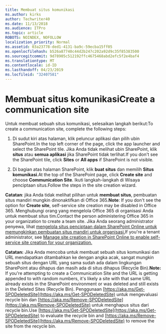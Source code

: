 ```yaml
---
title: Membuat situs komunikasi
ms.author: kirks
author: Techwriter40
ms.date: 11/13/2018
ms.audience: ITPro
ms.topic: article
ROBOTS: NOINDEX, NOFOLLOW
localization_priority: Normal
ms.assetid: 03a23778-ded1-4131-ba9c-59ecba15ff05
ms.openlocfilehash: b526a87740c44d2b247c202a92d9c35f85383500
ms.sourcegitcommit: 9d78905c512192ffc4675468abd2efc5f2e4baf4
ms.translationtype: MT
ms.contentlocale: id-ID
ms.lasthandoff: 04/23/2019
ms.locfileid: "32407581"
---
```

# <a name="create-a-communication-site"></a><span data-ttu-id="9c08b-102">Membuat situs komunikasi</span><span class="sxs-lookup"><span data-stu-id="9c08b-102">Create a communication site</span></span>

<span data-ttu-id="9c08b-103">Untuk membuat sebuah situs komunikasi, selesaikan langkah berikut:</span><span class="sxs-lookup"><span data-stu-id="9c08b-103">To create a communication site, complete the following steps:</span></span> 
  
1. <span data-ttu-id="9c08b-104">Di sudut kiri atas halaman, klik peluncur aplikasi dan pilih ubin SharePoint.</span><span class="sxs-lookup"><span data-stu-id="9c08b-104">In the top left corner of the page, click the app launcher and select the SharePoint tile.</span></span> <span data-ttu-id="9c08b-105">Jika Anda tidak melihat ubin SharePoint, klik **situs** atau **semua aplikasi** jika SharePoint tidak terlihat.</span><span class="sxs-lookup"><span data-stu-id="9c08b-105">If you don't see the SharePoint tile, click **Sites** or **All apps** if SharePoint is not visible.</span></span> 
    
2. <span data-ttu-id="9c08b-106">Di bagian atas halaman SharePoint, klik **buat situs** dan memilih **Situs komunikasi**.</span><span class="sxs-lookup"><span data-stu-id="9c08b-106">At the top of the SharePoint page, click **Create site** and choose **Communication Site**.</span></span> <span data-ttu-id="9c08b-107">Ikuti langkah-langkah di Wisaya penciptaan situs.</span><span class="sxs-lookup"><span data-stu-id="9c08b-107">Follow the steps in the site creation wizard.</span></span> 
    
 <span data-ttu-id="9c08b-108">**Catatan**: jika Anda tidak melihat pilihan untuk **membuat situs**, pembuatan situs mandiri mungkin dinonaktifkan di Office 365.</span><span class="sxs-lookup"><span data-stu-id="9c08b-108">**Note**: If you don't see the option for **Create site**, self-service site creation may be disabled in Office 365.</span></span> <span data-ttu-id="9c08b-109">Menghubungi orang yang mengelola Office 365 di organisasi Anda untuk membuat situs tim.</span><span class="sxs-lookup"><span data-stu-id="9c08b-109">Contact the person administering Office 365 in your organization to create a team site.</span></span> <span data-ttu-id="9c08b-110">Jika Anda seorang administrator penyewa, lihat [mengelola situs penciptaan dalam SharePoint Online untuk memungkinkan pembuatan situs mandiri untuk organisasi.](https://go.microsoft.com/fwlink/?linkid=2018780)</span><span class="sxs-lookup"><span data-stu-id="9c08b-110">If you're a tenant administrator, see [Manage site creation in SharePoint Online to enable self-service site creation for your organization.](https://go.microsoft.com/fwlink/?linkid=2018780)</span></span>
  
 <span data-ttu-id="9c08b-111">**Catatan:** Jika Anda mencoba untuk membuat sebuah situs komunikasi dan URL mendapatkan ditambahkan ke dengan angka acak, sangat mungkin sebuah situs dengan URL yang sama sudah ada dalam lingkungan SharePoint atau dihapus dan masih ada di situs dihapus (Recycle Bin).</span><span class="sxs-lookup"><span data-stu-id="9c08b-111">**Note:** If you're attempting to create a Communication Site and the URL is getting appended to with random numbers, it's likely a site with that same URL already exists in the SharePoint environment or was deleted and still exists in the Deleted Sites (Recycle Bin).</span></span> <span data-ttu-id="9c08b-112">Penggunaan [https://aka.ms/Get-SPODeletedSite](https://aka.ms/Get-SPODeletedSite) untuk mengevaluasi recycle bin dan [https://aka.ms/Remove-SPODeletedSite](https://aka.ms/Remove-SPODeletedSite) untuk menghapus situs dari recycle bin.</span><span class="sxs-lookup"><span data-stu-id="9c08b-112">Use [https://aka.ms/Get-SPODeletedSite](https://aka.ms/Get-SPODeletedSite) to evaluate the recycle bin and [https://aka.ms/Remove-SPODeletedSite](https://aka.ms/Remove-SPODeletedSite) to remove the site from the recycle bin.</span></span> 
  

